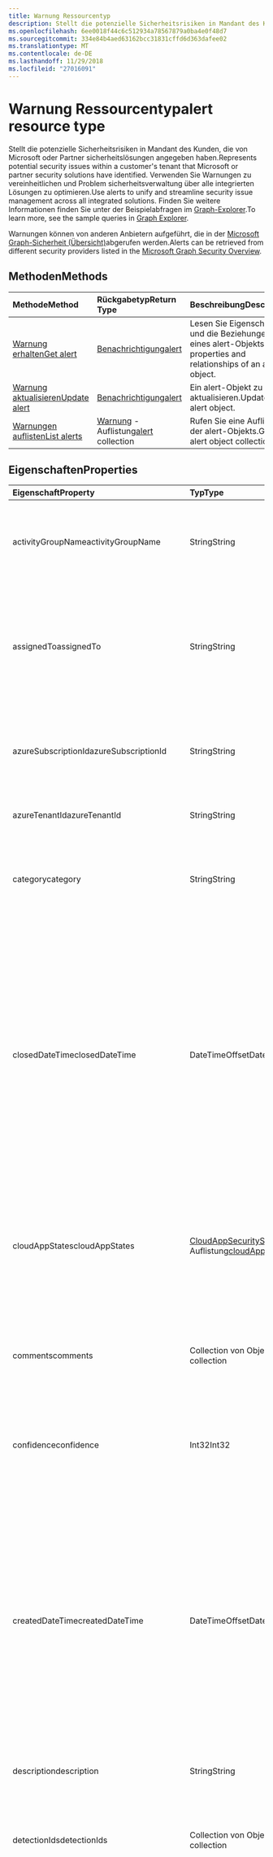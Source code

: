 ```yaml
---
title: Warnung Ressourcentyp
description: Stellt die potenzielle Sicherheitsrisiken in Mandant des Kunden, die von Microsoft oder Partner sicherheitslösungen angegeben haben. Verwenden Sie Warnungen zu vereinheitlichen und Problem sicherheitsverwaltung über alle integrierten Lösungen zu optimieren. Finden Sie weitere Informationen finden Sie unter der Beispielabfragen im Graph-Explorer.
ms.openlocfilehash: 6ee0018f44c6c512934a78567879a0ba4e0f48d7
ms.sourcegitcommit: 334e84b4aed63162bcc31831cffd6d363dafee02
ms.translationtype: MT
ms.contentlocale: de-DE
ms.lasthandoff: 11/29/2018
ms.locfileid: "27016091"
---
```

# <a name="alert-resource-type"></a><span data-ttu-id="d46cd-105">Warnung Ressourcentyp</span><span class="sxs-lookup"><span data-stu-id="d46cd-105">alert resource type</span></span>

<span data-ttu-id="d46cd-106">Stellt die potenzielle Sicherheitsrisiken in Mandant des Kunden, die von Microsoft oder Partner sicherheitslösungen angegeben haben.</span><span class="sxs-lookup"><span data-stu-id="d46cd-106">Represents potential security issues within a customer's tenant that Microsoft or partner security solutions have identified.</span></span> <span data-ttu-id="d46cd-107">Verwenden Sie Warnungen zu vereinheitlichen und Problem sicherheitsverwaltung über alle integrierten Lösungen zu optimieren.</span><span class="sxs-lookup"><span data-stu-id="d46cd-107">Use alerts to unify and streamline security issue management across all integrated solutions.</span></span> <span data-ttu-id="d46cd-108">Finden Sie weitere Informationen finden Sie unter der Beispielabfragen im [Graph-Explorer](https://developer.microsoft.com/graph/graph-explorer).</span><span class="sxs-lookup"><span data-stu-id="d46cd-108">To learn more, see the sample queries in [Graph Explorer](https://developer.microsoft.com/graph/graph-explorer).</span></span>

<span data-ttu-id="d46cd-109">Warnungen können von anderen Anbietern aufgeführt, die in der [Microsoft Graph-Sicherheit (Übersicht)](security-api-overview.md)abgerufen werden.</span><span class="sxs-lookup"><span data-stu-id="d46cd-109">Alerts can be retrieved from different security providers listed in the [Microsoft Graph Security Overview](security-api-overview.md).</span></span>

## <a name="methods"></a><span data-ttu-id="d46cd-110">Methoden</span><span class="sxs-lookup"><span data-stu-id="d46cd-110">Methods</span></span>

| <span data-ttu-id="d46cd-111">Methode</span><span class="sxs-lookup"><span data-stu-id="d46cd-111">Method</span></span>   | <span data-ttu-id="d46cd-112">Rückgabetyp</span><span class="sxs-lookup"><span data-stu-id="d46cd-112">Return Type</span></span>|<span data-ttu-id="d46cd-113">Beschreibung</span><span class="sxs-lookup"><span data-stu-id="d46cd-113">Description</span></span>|
|:---------------|:--------|:----------|
|[<span data-ttu-id="d46cd-114">Warnung erhalten</span><span class="sxs-lookup"><span data-stu-id="d46cd-114">Get alert</span></span>](../api/alert-get.md) | [<span data-ttu-id="d46cd-115">Benachrichtigung</span><span class="sxs-lookup"><span data-stu-id="d46cd-115">alert</span></span>](alert.md) |<span data-ttu-id="d46cd-116">Lesen Sie Eigenschaften und die Beziehungen eines alert-Objekts.</span><span class="sxs-lookup"><span data-stu-id="d46cd-116">Read properties and relationships of an alert object.</span></span>|
|[<span data-ttu-id="d46cd-117">Warnung aktualisieren</span><span class="sxs-lookup"><span data-stu-id="d46cd-117">Update alert</span></span>](../api/alert-update.md) | [<span data-ttu-id="d46cd-118">Benachrichtigung</span><span class="sxs-lookup"><span data-stu-id="d46cd-118">alert</span></span>](alert.md) |<span data-ttu-id="d46cd-119">Ein alert-Objekt zu aktualisieren.</span><span class="sxs-lookup"><span data-stu-id="d46cd-119">Update an alert object.</span></span> |
|[<span data-ttu-id="d46cd-120">Warnungen auflisten</span><span class="sxs-lookup"><span data-stu-id="d46cd-120">List alerts</span></span>](../api/alert-list.md) | <span data-ttu-id="d46cd-121">[Warnung](alert.md) -Auflistung</span><span class="sxs-lookup"><span data-stu-id="d46cd-121">[alert](alert.md) collection</span></span> |<span data-ttu-id="d46cd-122">Rufen Sie eine Auflistung der alert-Objekts.</span><span class="sxs-lookup"><span data-stu-id="d46cd-122">Get an alert object collection.</span></span>|

## <a name="properties"></a><span data-ttu-id="d46cd-123">Eigenschaften</span><span class="sxs-lookup"><span data-stu-id="d46cd-123">Properties</span></span>

| <span data-ttu-id="d46cd-124">Eigenschaft</span><span class="sxs-lookup"><span data-stu-id="d46cd-124">Property</span></span>   | <span data-ttu-id="d46cd-125">Typ</span><span class="sxs-lookup"><span data-stu-id="d46cd-125">Type</span></span>|<span data-ttu-id="d46cd-126">Beschreibung</span><span class="sxs-lookup"><span data-stu-id="d46cd-126">Description</span></span>|
|:---------------|:--------|:----------|
|<span data-ttu-id="d46cd-127">activityGroupName</span><span class="sxs-lookup"><span data-stu-id="d46cd-127">activityGroupName</span></span>|<span data-ttu-id="d46cd-128">String</span><span class="sxs-lookup"><span data-stu-id="d46cd-128">String</span></span>|<span data-ttu-id="d46cd-129">Name oder Alias der Aktivitätsgruppe (Angreifer) wird diese Warnung zugeordnet.</span><span class="sxs-lookup"><span data-stu-id="d46cd-129">Name or alias of the activity group (attacker) this alert is attributed to.</span></span>|
|<span data-ttu-id="d46cd-130">assignedTo</span><span class="sxs-lookup"><span data-stu-id="d46cd-130">assignedTo</span></span>|<span data-ttu-id="d46cd-131">String</span><span class="sxs-lookup"><span data-stu-id="d46cd-131">String</span></span>|<span data-ttu-id="d46cd-132">Name des der Analyst die Benachrichtigung wird für die Ursachenanalyse, Untersuchung oder Remediation (unterstützt [Aktualisieren](../api/alert-update.md)) zugewiesen.</span><span class="sxs-lookup"><span data-stu-id="d46cd-132">Name of the analyst the alert is assigned to for triage, investigation, or remediation (supports [update](../api/alert-update.md)).</span></span>|
|<span data-ttu-id="d46cd-133">azureSubscriptionId</span><span class="sxs-lookup"><span data-stu-id="d46cd-133">azureSubscriptionId</span></span>|<span data-ttu-id="d46cd-134">String</span><span class="sxs-lookup"><span data-stu-id="d46cd-134">String</span></span>|<span data-ttu-id="d46cd-135">Azure-Abonnement-ID vorhanden, wenn diese Warnung zu einer Azure Ressource verknüpft ist.</span><span class="sxs-lookup"><span data-stu-id="d46cd-135">Azure subscription ID, present if this alert is related to an Azure resource.</span></span>|
|<span data-ttu-id="d46cd-136">azureTenantId</span><span class="sxs-lookup"><span data-stu-id="d46cd-136">azureTenantId</span></span> |<span data-ttu-id="d46cd-137">String</span><span class="sxs-lookup"><span data-stu-id="d46cd-137">String</span></span>|<span data-ttu-id="d46cd-138">Azure Active Directory-Mandanten-ID</span><span class="sxs-lookup"><span data-stu-id="d46cd-138">Azure Active Directory tenant ID.</span></span> <span data-ttu-id="d46cd-139">Erforderlich.</span><span class="sxs-lookup"><span data-stu-id="d46cd-139">Required.</span></span>|
|<span data-ttu-id="d46cd-140">category</span><span class="sxs-lookup"><span data-stu-id="d46cd-140">category</span></span>|<span data-ttu-id="d46cd-141">String</span><span class="sxs-lookup"><span data-stu-id="d46cd-141">String</span></span>|<span data-ttu-id="d46cd-142">Die Kategorie der Warnung (z. B. CredentialTheft, Ransomware usw.).</span><span class="sxs-lookup"><span data-stu-id="d46cd-142">Category of the alert (for example, credentialTheft, ransomware, etc.).</span></span>|
|<span data-ttu-id="d46cd-143">closedDateTime</span><span class="sxs-lookup"><span data-stu-id="d46cd-143">closedDateTime</span></span>|<span data-ttu-id="d46cd-144">DateTimeOffset</span><span class="sxs-lookup"><span data-stu-id="d46cd-144">DateTimeOffset</span></span>|<span data-ttu-id="d46cd-145">Zeitpunkt, an dem die Benachrichtigung geschlossen wurde.</span><span class="sxs-lookup"><span data-stu-id="d46cd-145">Time at which the alert was closed.</span></span> <span data-ttu-id="d46cd-146">Der Timestamp-Typ stellt die Datums- und Uhrzeitinformationen mithilfe des ISO 8601-Formats dar und wird immer in UTC-Zeit angegeben.</span><span class="sxs-lookup"><span data-stu-id="d46cd-146">The Timestamp type represents date and time information using ISO 8601 format and is always in UTC time.</span></span> <span data-ttu-id="d46cd-147">Beispielsweise könnte Uhr UTC auf 1 Jan 2014 wie folgt aussehen: `'2014-01-01T00:00:00Z'` (unterstützt [Aktualisieren](../api/alert-update.md)).</span><span class="sxs-lookup"><span data-stu-id="d46cd-147">For example, midnight UTC on Jan 1, 2014 would look like this: `'2014-01-01T00:00:00Z'` (supports [update](../api/alert-update.md)).</span></span>|
|<span data-ttu-id="d46cd-148">cloudAppStates</span><span class="sxs-lookup"><span data-stu-id="d46cd-148">cloudAppStates</span></span>|<span data-ttu-id="d46cd-149">[CloudAppSecurityState](cloudappsecuritystate.md) -Auflistung</span><span class="sxs-lookup"><span data-stu-id="d46cd-149">[cloudAppSecurityState](cloudappsecuritystate.md) collection</span></span>|<span data-ttu-id="d46cd-150">Sicherheitsbezogene Statusinformationen vom Anbieter über die Cloud Anwendung/s mit dieser Warnung generiert ist.</span><span class="sxs-lookup"><span data-stu-id="d46cd-150">Security-related stateful information generated by the provider about the cloud application/s related to this alert.</span></span>|
|<span data-ttu-id="d46cd-151">comments</span><span class="sxs-lookup"><span data-stu-id="d46cd-151">comments</span></span>|<span data-ttu-id="d46cd-152">Collection von Objekten des Typs „String“</span><span class="sxs-lookup"><span data-stu-id="d46cd-152">String collection</span></span>|<span data-ttu-id="d46cd-153">Kunden bereitgestellten Kommentare auf Benachrichtigung (für Kunden alert Management) (unterstützt [Aktualisieren](../api/alert-update.md)).</span><span class="sxs-lookup"><span data-stu-id="d46cd-153">Customer-provided comments on alert (for customer alert management) (supports [update](../api/alert-update.md)).</span></span>|
|<span data-ttu-id="d46cd-154">confidence</span><span class="sxs-lookup"><span data-stu-id="d46cd-154">confidence</span></span>|<span data-ttu-id="d46cd-155">Int32</span><span class="sxs-lookup"><span data-stu-id="d46cd-155">Int32</span></span>|<span data-ttu-id="d46cd-156">Vertrauen die Erkennungslogik (zwischen 1 und 100 Prozent).</span><span class="sxs-lookup"><span data-stu-id="d46cd-156">Confidence of the detection logic (percentage between 1-100).</span></span>|
|<span data-ttu-id="d46cd-157">createdDateTime</span><span class="sxs-lookup"><span data-stu-id="d46cd-157">createdDateTime</span></span> |<span data-ttu-id="d46cd-158">DateTimeOffset</span><span class="sxs-lookup"><span data-stu-id="d46cd-158">DateTimeOffset</span></span>|<span data-ttu-id="d46cd-159">Zeitpunkt, in dem die Benachrichtigung durch den Anbieter alert erstellt wurde.</span><span class="sxs-lookup"><span data-stu-id="d46cd-159">Time at which the alert was created by the alert provider.</span></span> <span data-ttu-id="d46cd-160">Der Timestamp-Typ stellt die Datums- und Uhrzeitinformationen mithilfe des ISO 8601-Formats dar und wird immer in UTC-Zeit angegeben.</span><span class="sxs-lookup"><span data-stu-id="d46cd-160">The Timestamp type represents date and time information using ISO 8601 format and is always in UTC time.</span></span> <span data-ttu-id="d46cd-161">Mitternacht UTC-Zeit am 1. Januar 2014 würde z. B. wie folgt aussehen: `'2014-01-01T00:00:00Z'`.</span><span class="sxs-lookup"><span data-stu-id="d46cd-161">For example, midnight UTC on Jan 1, 2014 would look like this: `'2014-01-01T00:00:00Z'`.</span></span> <span data-ttu-id="d46cd-162">Erforderlich.</span><span class="sxs-lookup"><span data-stu-id="d46cd-162">Required.</span></span>|
|<span data-ttu-id="d46cd-163">description</span><span class="sxs-lookup"><span data-stu-id="d46cd-163">description</span></span>|<span data-ttu-id="d46cd-164">String</span><span class="sxs-lookup"><span data-stu-id="d46cd-164">String</span></span>|<span data-ttu-id="d46cd-165">Beschreibung der Warnung.</span><span class="sxs-lookup"><span data-stu-id="d46cd-165">Alert description.</span></span>|
|<span data-ttu-id="d46cd-166">detectionIds</span><span class="sxs-lookup"><span data-stu-id="d46cd-166">detectionIds</span></span>|<span data-ttu-id="d46cd-167">Collection von Objekten des Typs „String“</span><span class="sxs-lookup"><span data-stu-id="d46cd-167">String collection</span></span>|<span data-ttu-id="d46cd-168">Festlegen von Warnungen im Zusammenhang mit dieser Warnung Entität (jede Warnung wird in der SIEM als separater Datensatz verschoben).</span><span class="sxs-lookup"><span data-stu-id="d46cd-168">Set of alerts related to this alert entity (each alert is pushed to the SIEM as a separate record).</span></span>|
|<span data-ttu-id="d46cd-169">eventDateTime</span><span class="sxs-lookup"><span data-stu-id="d46cd-169">eventDateTime</span></span> |<span data-ttu-id="d46cd-170">DateTimeOffset</span><span class="sxs-lookup"><span data-stu-id="d46cd-170">DateTimeOffset</span></span>|<span data-ttu-id="d46cd-171">Zeitpunkt, an dem die Ereignisse, die als den Triggern die Benachrichtigung generiert bedient stattgefunden hat.</span><span class="sxs-lookup"><span data-stu-id="d46cd-171">Time at which the event(s) that served as the trigger(s) to generate the alert occurred.</span></span> <span data-ttu-id="d46cd-172">Der Timestamp-Typ stellt die Datums- und Uhrzeitinformationen mithilfe des ISO 8601-Formats dar und wird immer in UTC-Zeit angegeben.</span><span class="sxs-lookup"><span data-stu-id="d46cd-172">The Timestamp type represents date and time information using ISO 8601 format and is always in UTC time.</span></span> <span data-ttu-id="d46cd-173">Mitternacht UTC-Zeit am 1. Januar 2014 würde z. B. wie folgt aussehen: `'2014-01-01T00:00:00Z'`.</span><span class="sxs-lookup"><span data-stu-id="d46cd-173">For example, midnight UTC on Jan 1, 2014 would look like this: `'2014-01-01T00:00:00Z'`.</span></span> <span data-ttu-id="d46cd-174">Erforderlich.</span><span class="sxs-lookup"><span data-stu-id="d46cd-174">Required.</span></span>|
|<span data-ttu-id="d46cd-175">Feedback</span><span class="sxs-lookup"><span data-stu-id="d46cd-175">feedback</span></span>|<span data-ttu-id="d46cd-176">alertFeedback</span><span class="sxs-lookup"><span data-stu-id="d46cd-176">alertFeedback</span></span>|<span data-ttu-id="d46cd-177">Analyst Feedback auf die Benachrichtigung.</span><span class="sxs-lookup"><span data-stu-id="d46cd-177">Analyst feedback on the alert.</span></span> <span data-ttu-id="d46cd-178">Mögliche Werte: sind `unknown`, `truePositive`, `falsePositive` und `benignPositive`.</span><span class="sxs-lookup"><span data-stu-id="d46cd-178">Possible values are: `unknown`, `truePositive`, `falsePositive`, `benignPositive`.</span></span> <span data-ttu-id="d46cd-179">( [Aktualisieren](../api/alert-update.md)unterstützt)</span><span class="sxs-lookup"><span data-stu-id="d46cd-179">(supports [update](../api/alert-update.md))</span></span>|
|<span data-ttu-id="d46cd-180">fileStates</span><span class="sxs-lookup"><span data-stu-id="d46cd-180">fileStates</span></span>|<span data-ttu-id="d46cd-181">[FileSecurityState](filesecuritystate.md) -Auflistung</span><span class="sxs-lookup"><span data-stu-id="d46cd-181">[fileSecurityState](filesecuritystate.md) collection</span></span>|<span data-ttu-id="d46cd-182">Sicherheitsbezogene Statusinformationen vom Anbieter über die Dateien im Zusammenhang mit dieser Benachrichtigung generiert ist.</span><span class="sxs-lookup"><span data-stu-id="d46cd-182">Security-related stateful information generated by the provider about the file(s) related to this alert.</span></span>|
|<span data-ttu-id="d46cd-183">hostStates</span><span class="sxs-lookup"><span data-stu-id="d46cd-183">hostStates</span></span>|<span data-ttu-id="d46cd-184">[HostSecurityState](hostsecuritystate.md) -Auflistung</span><span class="sxs-lookup"><span data-stu-id="d46cd-184">[hostSecurityState](hostsecuritystate.md) collection</span></span>|<span data-ttu-id="d46cd-185">Sicherheitsbezogene Statusinformationen vom Anbieter über die Hosts im Zusammenhang mit dieser Benachrichtigung generiert ist.</span><span class="sxs-lookup"><span data-stu-id="d46cd-185">Security-related stateful information generated by the provider about the host(s) related to this alert.</span></span>|
|<span data-ttu-id="d46cd-186">id</span><span class="sxs-lookup"><span data-stu-id="d46cd-186">id</span></span> |<span data-ttu-id="d46cd-187">String</span><span class="sxs-lookup"><span data-stu-id="d46cd-187">String</span></span>|<span data-ttu-id="d46cd-188">Anbieter generierte GUID/Eindeutiger Bezeichner.</span><span class="sxs-lookup"><span data-stu-id="d46cd-188">Provider-generated GUID/unique identifier.</span></span> <span data-ttu-id="d46cd-189">Schreibgeschützt.</span><span class="sxs-lookup"><span data-stu-id="d46cd-189">Read-only.</span></span> <span data-ttu-id="d46cd-190">Erforderlich.</span><span class="sxs-lookup"><span data-stu-id="d46cd-190">Required.</span></span>|
|<span data-ttu-id="d46cd-191">lastModifiedDateTime</span><span class="sxs-lookup"><span data-stu-id="d46cd-191">lastModifiedDateTime</span></span>|<span data-ttu-id="d46cd-192">DateTimeOffset</span><span class="sxs-lookup"><span data-stu-id="d46cd-192">DateTimeOffset</span></span>|<span data-ttu-id="d46cd-193">Zeitpunkt, an dem die Warnung Entität zuletzt geändert wurde.</span><span class="sxs-lookup"><span data-stu-id="d46cd-193">Time at which the alert entity was last modified.</span></span> <span data-ttu-id="d46cd-194">Der Timestamp-Typ stellt die Datums- und Uhrzeitinformationen mithilfe des ISO 8601-Formats dar und wird immer in UTC-Zeit angegeben.</span><span class="sxs-lookup"><span data-stu-id="d46cd-194">The Timestamp type represents date and time information using ISO 8601 format and is always in UTC time.</span></span> <span data-ttu-id="d46cd-195">Mitternacht UTC-Zeit am 1. Januar 2014 würde z. B. wie folgt aussehen: `'2014-01-01T00:00:00Z'`.</span><span class="sxs-lookup"><span data-stu-id="d46cd-195">For example, midnight UTC on Jan 1, 2014 would look like this: `'2014-01-01T00:00:00Z'`.</span></span>|
|<span data-ttu-id="d46cd-196">malwareStates</span><span class="sxs-lookup"><span data-stu-id="d46cd-196">malwareStates</span></span>|<span data-ttu-id="d46cd-197">[MalwareState](malwarestate.md) -Auflistung</span><span class="sxs-lookup"><span data-stu-id="d46cd-197">[malwareState](malwarestate.md) collection</span></span>|<span data-ttu-id="d46cd-198">Malware im Zusammenhang mit dieser Benachrichtigung zur Bedrohungsanalyse.</span><span class="sxs-lookup"><span data-stu-id="d46cd-198">Threat Intelligence pertaining to malware related to this alert.</span></span>|
|<span data-ttu-id="d46cd-199">networkConnections</span><span class="sxs-lookup"><span data-stu-id="d46cd-199">networkConnections</span></span>|<span data-ttu-id="d46cd-200">[NetworkConnection](networkconnection.md) -Auflistung</span><span class="sxs-lookup"><span data-stu-id="d46cd-200">[networkConnection](networkconnection.md) collection</span></span>|<span data-ttu-id="d46cd-201">Sicherheitsbezogene Statusinformationen vom Anbieter über die Netzwerkschnittstelle(n) im Zusammenhang mit dieser Benachrichtigung generiert ist.</span><span class="sxs-lookup"><span data-stu-id="d46cd-201">Security-related stateful information generated by the provider about the network connection(s) related to this alert.</span></span>|
|<span data-ttu-id="d46cd-202">Prozesse</span><span class="sxs-lookup"><span data-stu-id="d46cd-202">processes</span></span>|<span data-ttu-id="d46cd-203">[Prozess](process.md) -Auflistung</span><span class="sxs-lookup"><span data-stu-id="d46cd-203">[process](process.md) collection</span></span>|<span data-ttu-id="d46cd-204">Sicherheitsbezogene Statusinformationen vom Anbieter zu Prozesse im Zusammenhang mit dieser Benachrichtigung generiert ist.</span><span class="sxs-lookup"><span data-stu-id="d46cd-204">Security-related stateful information generated by the provider about the process or processes related to this alert.</span></span>|
|<span data-ttu-id="d46cd-205">recommendedActions</span><span class="sxs-lookup"><span data-stu-id="d46cd-205">recommendedActions</span></span>|<span data-ttu-id="d46cd-206">Collection von Objekten des Typs „String“</span><span class="sxs-lookup"><span data-stu-id="d46cd-206">String collection</span></span>|<span data-ttu-id="d46cd-207">Hersteller-Anbieter empfohlen unternommen werden aufgrund der Warnung (beispielsweise isolieren Machine, enforce2FA, neu abbilden Host).</span><span class="sxs-lookup"><span data-stu-id="d46cd-207">Vendor/provider recommended action(s) to take as a result of the alert (for example, isolate machine, enforce2FA, reimage host).</span></span>|
|<span data-ttu-id="d46cd-208">registryKeyStates</span><span class="sxs-lookup"><span data-stu-id="d46cd-208">registryKeyStates</span></span>|<span data-ttu-id="d46cd-209">[RegistryKeyState](registrykeystate.md) -Auflistung</span><span class="sxs-lookup"><span data-stu-id="d46cd-209">[registryKeyState](registrykeystate.md) collection</span></span>|<span data-ttu-id="d46cd-210">Sicherheitsbezogene Statusinformationen mit vom Anbieter zu den Registrierungsschlüsseln generiert in Bezug auf diese Warnung.</span><span class="sxs-lookup"><span data-stu-id="d46cd-210">Security-related stateful information generated by the provider about the registry keys related to this alert.</span></span>|
|<span data-ttu-id="d46cd-211">Schweregrad</span><span class="sxs-lookup"><span data-stu-id="d46cd-211">severity</span></span> |<span data-ttu-id="d46cd-212">alertSeverity</span><span class="sxs-lookup"><span data-stu-id="d46cd-212">alertSeverity</span></span>|<span data-ttu-id="d46cd-213">Warnung Schweregrad - vom Hersteller-Anbieter festgelegt.</span><span class="sxs-lookup"><span data-stu-id="d46cd-213">Alert severity - set by vendor/provider.</span></span> <span data-ttu-id="d46cd-214">Mögliche Werte sind: `unknown`, `informational`, `low`, `medium` und `high`.</span><span class="sxs-lookup"><span data-stu-id="d46cd-214">Possible values are: `unknown`, `informational`, `low`, `medium`, `high`.</span></span> <span data-ttu-id="d46cd-215">Erforderlich.</span><span class="sxs-lookup"><span data-stu-id="d46cd-215">Required.</span></span>|
|<span data-ttu-id="d46cd-216">sourceMaterials</span><span class="sxs-lookup"><span data-stu-id="d46cd-216">sourceMaterials</span></span>|<span data-ttu-id="d46cd-217">Collection von Objekten des Typs „String“</span><span class="sxs-lookup"><span data-stu-id="d46cd-217">String collection</span></span>|<span data-ttu-id="d46cd-218">Hyperlinks (URIs) zu Quellmaterials in Bezug auf die Benachrichtigung beispielsweise des Anbieters-Benutzeroberfläche für Warnungen oder Protokoll Suche usw..</span><span class="sxs-lookup"><span data-stu-id="d46cd-218">Hyperlinks (URIs) to the source material related to the alert, for example, provider's user interface for alerts or log search, etc.</span></span>|
|<span data-ttu-id="d46cd-219">status</span><span class="sxs-lookup"><span data-stu-id="d46cd-219">status</span></span> |<span data-ttu-id="d46cd-220">alertStatus</span><span class="sxs-lookup"><span data-stu-id="d46cd-220">alertStatus</span></span>|<span data-ttu-id="d46cd-221">Warnung Lebenszyklusstatus (Phase).</span><span class="sxs-lookup"><span data-stu-id="d46cd-221">Alert lifecycle status (stage).</span></span> <span data-ttu-id="d46cd-222">Mögliche Werte: sind `unknown`, `newAlert`, `inProgress` und `resolved`.</span><span class="sxs-lookup"><span data-stu-id="d46cd-222">Possible values are: `unknown`, `newAlert`, `inProgress`, `resolved`.</span></span> <span data-ttu-id="d46cd-223">(unterstützt [Aktualisieren](../api/alert-update.md)).</span><span class="sxs-lookup"><span data-stu-id="d46cd-223">(supports [update](../api/alert-update.md)).</span></span> <span data-ttu-id="d46cd-224">Erforderlich.</span><span class="sxs-lookup"><span data-stu-id="d46cd-224">Required.</span></span>|
|<span data-ttu-id="d46cd-225">-Tags hinzugefügtes Markup</span><span class="sxs-lookup"><span data-stu-id="d46cd-225">tags</span></span>|<span data-ttu-id="d46cd-226">Collection von Objekten des Typs „String“</span><span class="sxs-lookup"><span data-stu-id="d46cd-226">String collection</span></span>|<span data-ttu-id="d46cd-227">Benutzer definierbare Beschriftungen, die angewendet werden soll, auf eine Warnung und dienen als Filter Bedingung (zum Beispiel "HVA", "MAUERN" usw.) (unterstützt [Aktualisieren](../api/alert-update.md)).</span><span class="sxs-lookup"><span data-stu-id="d46cd-227">User-definable labels that can be applied to an alert and can serve as filter conditions (for example "HVA", "SAW", etc.) (supports [update](../api/alert-update.md)).</span></span>|
|<span data-ttu-id="d46cd-228">title</span><span class="sxs-lookup"><span data-stu-id="d46cd-228">title</span></span> |<span data-ttu-id="d46cd-229">String</span><span class="sxs-lookup"><span data-stu-id="d46cd-229">String</span></span>|<span data-ttu-id="d46cd-230">Titel der Warnung.</span><span class="sxs-lookup"><span data-stu-id="d46cd-230">Alert title.</span></span> <span data-ttu-id="d46cd-231">Erforderlich.</span><span class="sxs-lookup"><span data-stu-id="d46cd-231">Required.</span></span>|
|<span data-ttu-id="d46cd-232">Trigger</span><span class="sxs-lookup"><span data-stu-id="d46cd-232">triggers</span></span>|<span data-ttu-id="d46cd-233">[AlertTrigger](alerttrigger.md) -Auflistung</span><span class="sxs-lookup"><span data-stu-id="d46cd-233">[alertTrigger](alerttrigger.md) collection</span></span>|<span data-ttu-id="d46cd-234">Sicherheitsrelevante Informationen zu den spezifischen Eigenschaften, die die Benachrichtigung (Eigenschaften, die in der Benachrichtigung angezeigt wird) ausgelöst.</span><span class="sxs-lookup"><span data-stu-id="d46cd-234">Security-related information about the specific properties that triggered the alert (properties appearing in the alert).</span></span> <span data-ttu-id="d46cd-235">Warnungen können Informationen zu mehreren Benutzern, Hosts, Dateien, Ip-Adressen enthalten.</span><span class="sxs-lookup"><span data-stu-id="d46cd-235">Alerts might contain information about multiple users, hosts, files, ip addresses.</span></span> <span data-ttu-id="d46cd-236">Dieses Feld zeigt an, welche Eigenschaften die Auslösung einer Warnung ausgelöst.</span><span class="sxs-lookup"><span data-stu-id="d46cd-236">This field indicates which properties triggered the alert generation.</span></span>|
|<span data-ttu-id="d46cd-237">userStates</span><span class="sxs-lookup"><span data-stu-id="d46cd-237">userStates</span></span>|<span data-ttu-id="d46cd-238">[UserSecurityState](usersecuritystate.md) -Auflistung</span><span class="sxs-lookup"><span data-stu-id="d46cd-238">[userSecurityState](usersecuritystate.md) collection</span></span>|<span data-ttu-id="d46cd-239">Sicherheitsbezogene Statusinformationen mit generiert vom Anbieter über die Benutzerkonten in Bezug auf diese Warnung.</span><span class="sxs-lookup"><span data-stu-id="d46cd-239">Security-related stateful information generated by the provider about the user accounts related to this alert.</span></span>|
|<span data-ttu-id="d46cd-240">vendorInformation</span><span class="sxs-lookup"><span data-stu-id="d46cd-240">vendorInformation</span></span> |[<span data-ttu-id="d46cd-241">securityVendorInformation</span><span class="sxs-lookup"><span data-stu-id="d46cd-241">securityVendorInformation</span></span>](securityvendorinformation.md)|<span data-ttu-id="d46cd-242">Komplexer Typ, das Details über die Produkt-Dienst Sicherheitsanbieter, Anbieter und Subprovider enthält (beispielsweise Hersteller = Microsoft; Provider = Windows Defender ATP; SubProvider = AppLocker).</span><span class="sxs-lookup"><span data-stu-id="d46cd-242">Complex type containing details about the security product/service vendor, provider, and subprovider (for example, vendor=Microsoft; provider=Windows Defender ATP; subProvider=AppLocker).</span></span> <span data-ttu-id="d46cd-243">Erforderlich.</span><span class="sxs-lookup"><span data-stu-id="d46cd-243">Required.</span></span>|
|<span data-ttu-id="d46cd-244">vulnerabilityStates</span><span class="sxs-lookup"><span data-stu-id="d46cd-244">vulnerabilityStates</span></span>|<span data-ttu-id="d46cd-245">[VulnerabilityState](vulnerabilitystate.md) -Auflistung</span><span class="sxs-lookup"><span data-stu-id="d46cd-245">[vulnerabilityState](vulnerabilitystate.md) collection</span></span>|<span data-ttu-id="d46cd-246">Eine oder mehrere Sicherheitslücken im Zusammenhang mit dieser Benachrichtigung zur Bedrohungsanalyse.</span><span class="sxs-lookup"><span data-stu-id="d46cd-246">Threat intelligence pertaining to one or more vulnerabilities related to this alert.</span></span>|

## <a name="relationships"></a><span data-ttu-id="d46cd-247">Beziehungen</span><span class="sxs-lookup"><span data-stu-id="d46cd-247">Relationships</span></span>

<span data-ttu-id="d46cd-248">Keine.</span><span class="sxs-lookup"><span data-stu-id="d46cd-248">None.</span></span>

## <a name="json-representation"></a><span data-ttu-id="d46cd-249">JSON-Darstellung</span><span class="sxs-lookup"><span data-stu-id="d46cd-249">JSON representation</span></span>

<span data-ttu-id="d46cd-250">Es folgt eine JSON-Darstellung der Ressource.</span><span class="sxs-lookup"><span data-stu-id="d46cd-250">The following is a JSON representation of the resource.</span></span>

<!-- {
  "blockType": "resource",
  "optionalProperties": [

  ],
  "@odata.type": "microsoft.graph.alert"
}-->

```json
{
  "activityGroupName": "String",
  "assignedTo": "String",
  "azureSubscriptionId": "String",
  "azureTenantId": "String",
  "category": "String",
  "closedDateTime": "String (timestamp)",
  "cloudAppStates": [{"@odata.type": "microsoft.graph.cloudAppSecurityState"}],
  "comments": ["String"],
  "confidence": 1024,
  "createdDateTime": "String (timestamp)",
  "description": "String",
  "detectionIds": ["String"],
  "eventDateTime": "String (timestamp)",
  "feedback": "@odata.type: microsoft.graph.alertFeedback",
  "fileStates": [{"@odata.type": "microsoft.graph.fileSecurityState"}],
  "hostStates": [{"@odata.type": "microsoft.graph.hostSecurityState"}],
  "id": "String (identifier)",
  "lastModifiedDateTime": "String (timestamp)",
  "malwareStates": [{"@odata.type": "microsoft.graph.malwareState"}],
  "networkConnections": [{"@odata.type": "microsoft.graph.networkConnection"}],
  "processes": [{"@odata.type": "microsoft.graph.process"}],
  "recommendedActions": ["String"],
  "registryKeyStates": [{"@odata.type": "microsoft.graph.registryKeyState"}],
  "severity": "@odata.type: microsoft.graph.alertSeverity",
  "sourceMaterials": ["String"],
  "status": "@odata.type: microsoft.graph.alertStatus",
  "tags": ["String"],
  "title": "String",
  "triggers": [{"@odata.type": "microsoft.graph.alertTrigger"}],
  "userStates": [{"@odata.type": "microsoft.graph.userSecurityState"}],
  "vendorInformation": {"@odata.type": "microsoft.graph.securityVendorInformation"},
  "vulnerabilityStates": [{"@odata.type": "microsoft.graph.vulnerabilityState"}]
}

```

<!-- uuid: 8fcb5dbc-d5aa-4681-8e31-b001d5168d79
2015-10-25 14:57:30 UTC -->
<!-- {
  "type": "#page.annotation",
  "description": "alert resource",
  "keywords": "",
  "section": "documentation",
  "tocPath": ""
}-->
